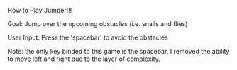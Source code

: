 How to Play Jumper!!!

Goal: Jump over the upcoming obstacles (i.e. snails and flies)

User Input: Press the 'spacebar' to avoid the obstacles

Note: the only key binded to this game is the spacebar. I removed the ability to move left and right due to the layer of complexity. 
